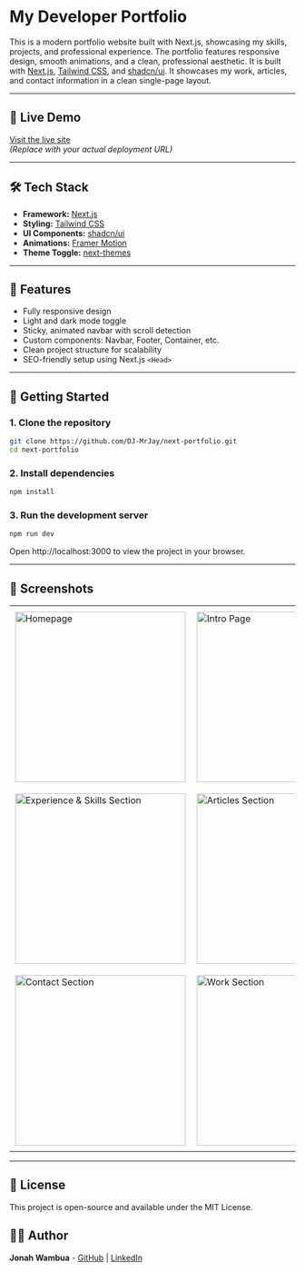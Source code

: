 # My Developer Portfolio

This is a modern portfolio website built with Next.js, showcasing my skills, projects, and professional experience. The portfolio features responsive design, smooth animations, and a clean, professional aesthetic. It is built with [Next.js](https://nextjs.org/), [Tailwind CSS](https://tailwindcss.com/), and [shadcn/ui](https://ui.shadcn.com/). It showcases my work, articles, and contact information in a clean single-page layout.

---

## 🔗 Live Demo

[Visit the live site](https://your-deployment-url.com)  
*(Replace with your actual deployment URL)*

---

## 🛠️ Tech Stack

- **Framework:** [Next.js](https://nextjs.org/)
- **Styling:** [Tailwind CSS](https://tailwindcss.com/)
- **UI Components:** [shadcn/ui](https://ui.shadcn.com/)
- **Animations:** [Framer Motion](https://www.framer.com/motion/)
- **Theme Toggle:** [next-themes](https://github.com/pacocoursey/next-themes)

---

## 📁 Features

- Fully responsive design
- Light and dark mode toggle
- Sticky, animated navbar with scroll detection
- Custom components: Navbar, Footer, Container, etc.
- Clean project structure for scalability
- SEO-friendly setup using Next.js `<Head>`

---

## 🚀 Getting Started

### 1. Clone the repository

```bash
git clone https://github.com/DJ-MrJay/next-portfolio.git
cd next-portfolio
```

### 2. Install dependencies

```bash
npm install
```

### 3. Run the development server

```bash
npm run dev
```

Open http://localhost:3000 to view the project in your browser.

---

## 📸 Screenshots

<div align="center">
  <table>
    <tr>
      <td style="padding: 10px;"><img src="/screenshots/Screenshot1.png" alt="Homepage" width="300"/></td>
      <td style="padding: 10px;"><img src="/screenshots/Screenshot2.png" alt="Intro Page" width="300"/></td>
    </tr>
    <tr>
      <td style="padding: 10px;"><img src="/screenshots/Screenshot3.png" alt="Experience & Skills Section" width="300"/></td>
      <td style="padding: 10px;"><img src="/screenshots/Screenshot4.png" alt="Articles Section" width="300"/></td>
    </tr>
    <tr>
      <td style="padding: 10px;"><img src="/screenshots/Screenshot5.png" alt="Contact Section" width="300"/></td>
      <td style="padding: 10px;"><img src="/screenshots/Screenshot6.png" alt="Work Section" width="300"/></td>
    </tr>
  </table>
</div>

---

## 📄 License

This project is open-source and available under the MIT License.

## 🙋‍♂️ Author

**Jonah Wambua** - [GitHub](https://github.com/DJ-MrJay/) | [LinkedIn](https://www.linkedin.com/in/jonah-wambua/)

